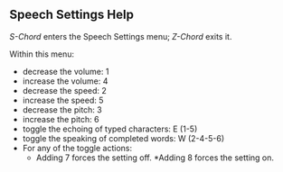 ## Speech Settings Help

*S-Chord* enters the Speech Settings menu; *Z-Chord* exits it.

Within this menu:
   * decrease the volume: 1
   * increase the volume: 4
   * decrease the speed: 2
   * increase the speed: 5
   * decrease the pitch: 3
   * increase the pitch: 6
   * toggle the echoing of typed characters: E (1-5)
   * toggle the speaking of completed words: W (2-4-5-6)
   * For any of the toggle actions:
     * Adding 7 forces the setting off.
     *Adding 8 forces the setting on.

